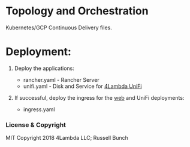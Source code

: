 # Topology and Orchestration

Kubernetes/GCP Continuous Delivery files.

# Deployment:

1. Deploy the applications:

    * rancher.yaml - Rancher Server
    * unifi.yaml - Disk and Service for [4Lambda UniFi](https://gitlab.com/4lambda/unifi)

2. If successful, deploy the ingress for the [web](https://gitlab.com/4lambda/web) and UniFi deployments:

    * ingress.yaml

### License & Copyright

MIT
Copyright 2018 4Lambda LLC; Russell Bunch
